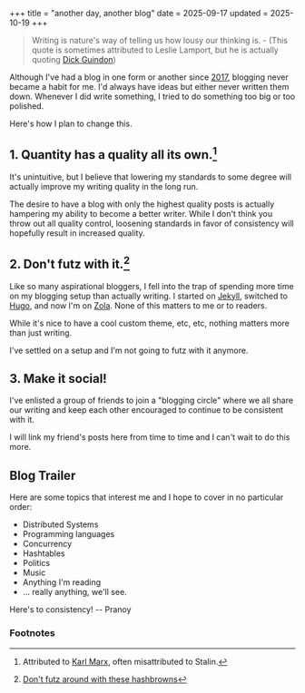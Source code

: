 +++
title = "another day, another blog"
date = 2025-09-17
updated = 2025-10-19
+++

> Writing is nature's way of telling us how lousy our thinking is. - (This quote is sometimes attributed to Leslie Lamport, but he is actually quoting [Dick Guindon](https://web.archive.org/web/20120121030813/http://www.budiu.info/blog/2007/05/03/an-interview-with-leslie-lamport/))

Although I've had a blog in one form or another since [2017](https://github.com/prydt/algorithms/commit/c790175d077dc93b6dbb8ef59ea8f849db940245), blogging never became a habit for me. I'd always have ideas but either never written them down. Whenever I did write something, I tried to do something too big or too polished.

Here's how I plan to change this.

## 1. Quantity has a quality all its own.[^1] 

It's unintuitive, but I believe that lowering my standards to some degree will actually improve my writing quality in the long run. 

The desire to have a blog with only the highest quality posts is actually hampering my ability to become a better writer. While I don't think you throw out all quality control, loosening standards in favor of consistency will hopefully result in increased quality.

## 2. Don't futz with it.[^2]

Like so many aspirational bloggers, I fell into the trap of spending more time on my blogging setup than actually writing. I started on [Jekyll](https://jekyllrb.com), switched to [Hugo](https://gohugo.io/), and now I'm on [Zola](https://www.getzola.org/). None of this matters to me or to readers.

While it's nice to have a cool custom theme, etc, etc, nothing matters more than just writing. 

I've settled on a setup and I'm not going to futz with it anymore.

## 3. Make it social!

I've enlisted a group of friends to join a "blogging circle" where we all share our writing and keep each other encouraged to continue to be consistent with it.

I will link my friend's posts here from time to time and I can't wait to do this more.

## Blog Trailer
Here are some topics that interest me and I hope to cover in no particular order:
- Distributed Systems
- Programming languages
- Concurrency
- Hashtables
- Politics
- Music
- Anything I'm reading
- ... really anything, we'll see.

Here's to consistency!
-- Pranoy


### Footnotes
[^1]: Attributed to [Karl Marx](https://en.wikiquote.org/wiki/Quantity), often misattributed to Stalin.
[^2]: [Don't futz around with these hashbrowns](https://youtu.be/IrIb7RSJL2I?t=615)